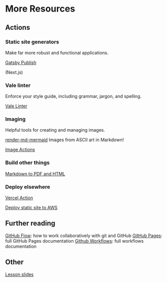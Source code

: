 More Resources
===

Actions
---

### Static site generators

Make far more robust and functional applications.

[Gatsby Publish](https://github.com/marketplace/actions/gatsby-publish)

(Next.js)

### Vale linter

Enforce your style guide, including grammar, jargon, and spelling.

[Vale Linter](https://github.com/marketplace/actions/vale-linter)

### Imaging

Helpful tools for creating and managing images.

[render-md-mermaid](https://github.com/marketplace/actions/render-md-mermaid) Images from ASCII art in Markdown!

[Image Actions](https://github.com/marketplace/actions/image-actions)

### Build other things

[Markdown to PDF and HTML](https://github.com/marketplace/actions/markdown-to-pdf-and-html)          

### Deploy elsewhere

[Vercel Action](https://github.com/marketplace/actions/vercel-action)

[Deploy static site to AWS](https://github.com/marketplace/actions/deploy-static-site-to-aws)

Further reading
---

[GitHub Flow](https://docs.github.com/en/get-started/using-github/github-flow): how to work collaboratively with git and GitHub
[GitHub Pages](https://docs.github.com/en/pages/getting-started-with-github-pages): full GitHub Pages documentation
[Github Workflows](https://docs.github.com/en/actions/using-workflows): full workflows documentation

Other
---
[Lesson slides](./files/lesson_slides.pdf)
